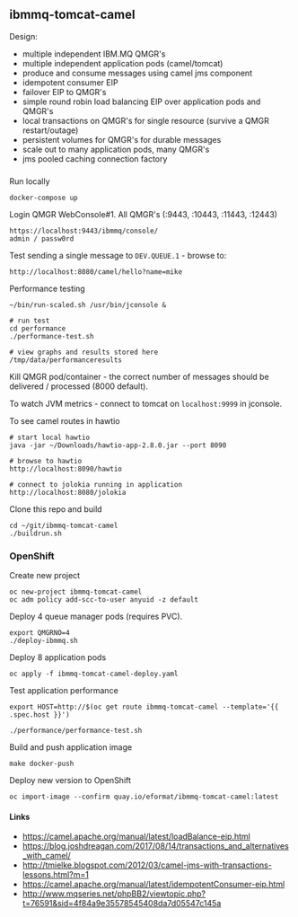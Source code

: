 ## ibmmq-tomcat-camel

Design:

- multiple independent IBM.MQ QMGR's
- multiple independent application pods (camel/tomcat)
- produce and consume messages using camel jms component
- idempotent consumer EIP 
- failover EIP to QMGR's
- simple round robin load balancing EIP over application pods and QMGR's
- local transactions on QMGR's for single resource (survive a QMGR restart/outage)
- persistent volumes for QMGR's for durable messages
- scale out to many application pods, many QMGR's
- jms pooled caching connection factory

###


Run locally 

```
docker-compose up
```

Login QMGR WebConsole#1. All QMGR's (:9443, :10443, :11443, :12443)
```
https://localhost:9443/ibmmq/console/
admin / passw0rd
```

Test sending a single message to `DEV.QUEUE.1` - browse to:

```
http://localhost:8080/camel/hello?name=mike
```

Performance testing
```
~/bin/run-scaled.sh /usr/bin/jconsole &

# run test
cd performance 
./performance-test.sh

# view graphs and results stored here
/tmp/data/performanceresults
```

Kill QMGR pod/container - the correct number of messages should be delivered / processed (8000 default).

To watch JVM metrics - connect to tomcat on `localhost:9999` in jconsole.

To see camel routes in hawtio
```
# start local hawtio
java -jar ~/Downloads/hawtio-app-2.8.0.jar --port 8090

# browse to hawtio
http://localhost:8090/hawtio

# connect to jolokia running in application
http://localhost:8080/jolokia
```

Clone this repo and build
```
cd ~/git/ibmmq-tomcat-camel
./buildrun.sh
```

### OpenShift

Create new project

```
oc new-project ibmmq-tomcat-camel
oc adm policy add-scc-to-user anyuid -z default
```

Deploy 4 queue manager pods (requires PVC).

```
export QMGRNO=4
./deploy-ibmmq.sh
```

Deploy 8 application pods
```
oc apply -f ibmmq-tomcat-camel-deploy.yaml
```

Test application performance
```
export HOST=http://$(oc get route ibmmq-tomcat-camel --template='{{ .spec.host }}')

./performance/performance-test.sh
```

Build and push application image
```
make docker-push
```

Deploy new version to OpenShift
```
oc import-image --confirm quay.io/eformat/ibmmq-tomcat-camel:latest
```


#### Links

- https://camel.apache.org/manual/latest/loadBalance-eip.html
- https://blog.joshdreagan.com/2017/08/14/transactions_and_alternatives_with_camel/
- http://tmielke.blogspot.com/2012/03/camel-jms-with-transactions-lessons.html?m=1
- https://camel.apache.org/manual/latest/idempotentConsumer-eip.html
- http://www.mqseries.net/phpBB2/viewtopic.php?t=76591&sid=4f84a9e35578545408da7d05547c145a

